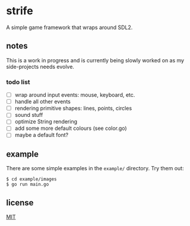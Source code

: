 # strife
A simple game framework that wraps around SDL2.

## notes
This is a work in progress and is currently being slowly worked on as my side-projects needs evolve.

### todo list

* [ ] wrap around input events: mouse, keyboard, etc.
* [ ] handle all other events
* [ ] rendering primitive shapes: lines, points, circles
* [ ] sound stuff
* [ ] optimize String rendering
* [ ] add some more default colours (see color.go)
* [ ] maybe a default font?

## example
There are some simple examples in the `example/` directory. Try them out:

	$ cd example/images
	$ go run main.go

## license
[MIT](/LICENSE)